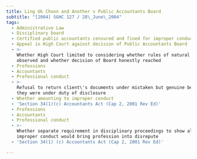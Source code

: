 ```yaml
---
title: Ling Uk Choon and Another v Public Accountants Board
subtitle: "[2004] SGHC 127 / 28\_June\_2004"
tags:
  - Administrative Law
  - Disciplinary board
  - Certified public accountants censured and fined for improper conduct
  - Appeal in High Court against decision of Public Accountants Board
  - >-
    Whether High Court limited to considering whether rules of natural justice
    observed and whether decision of Board honestly reached
  - Professions
  - Accountants
  - Professional conduct
  - >-
    Refusal to return client\'s documents under mistaken but genuine belief that
    they were under duty of disclosure
  - Whether amounting to improper conduct
  - 'Section 34(1)(c) Accountants Act (Cap 2, 2001 Rev Ed)'
  - Professions
  - Accountants
  - Professional conduct
  - >-
    Whether separate requirement in disciplinary proceedings to show alleged
    improper conduct would bring profession into disrepute
  - 'Section 34(1) (c) Accountants Act (Cap 2, 2001 Rev Ed)'

---
```


